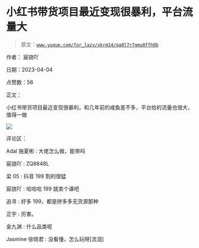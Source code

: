 # 小红书带货项目最近变现很暴利，平台流量大

> 原文：[`www.yuque.com/for_lazy/xkrm14/qa0l7r7gmu0ffh0b`](https://www.yuque.com/for_lazy/xkrm14/qa0l7r7gmu0ffh0b)

作者： 宸骁吖

日期：2023-04-04

点赞数：56

正文：

小红书带货项目最近变现很暴利，和几年前的咸鱼差不多，平台给的流量也很大，值得一做

![](img/3fd5b10ac873300624c0caadd087381d.png)

评论区：

Adal 施夏彬 : 大佬怎么做，能带吗

宸骁吖 : ZQ8848L

梁 05 : 抖音 199 割的很猛

宸骁吖 : 哈哈哈 199 就卖个课吧

追寻 : 好多 199，都是拼多多无货源那种

正宇 : 厉害。

金九渊 : 什么品类呢

Jasmine 徐晓君 : 没看懂，怎么玩呀[流泪]

